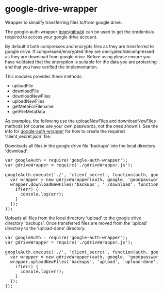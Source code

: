 # google-drive-wrapper

Wrapper to simplify transferring files to/from google
drive.

The google-auth-wrapper ([npm]()/[github](https://github.com/mhdawson/google-auth-wrapper))
can be used to get the credentials required to access your google drive 
account.

By default it both compresses and encrypts files as they
are transferred to google drive.  If compressed/encrypted
they are decrypted/decompressed as they are download from
google drive. Before using please ensure you have validated that
the encryption is suitable for the data you are protecting
and that you have verified the implementation.

This modules provides these methods: 

* uploadFile
* downloadFile
* downloadNewFiles
* uploadNewFiles
* getMetaForFilename
* getFileMetaData 

As examples, the following use the uploadNewFiles and downloadNewFiles
methods (of course use your own passwords, not the ones shown!).  See
the info for 
[google-auth-wrapper](https://github.com/mhdawson/google-auth-wrapper)
for how to create the required 'client_secret.json' file:

Downloads all files in the google drive file 'backups' into the local
directory 'download':
<PRE>
var googleAuth = require('google-auth-wrapper');
var gdriveWrapper = require('./gdriveWrapper.js');

googleAuth.execute('./', 'client_secret', function(auth, google) {
  var wrapper = new gdriveWrapper(auth, google, 'goodpassword');
  wrapper.downloadNewFiles('backups', './download', function(err) {
    if(err) {
      console.log(err);
    }
  });
});
</PRE>

Uploads all files from the local directory 'upload' to the google
drive directory 'backups'.  Once transferred files are moved from
the 'upload' directory to the 'upload-done' directory.
<PRE>
var googleAuth = require('google-auth-wrapper');
var gdriveWrapper = require('./gdriveWrapper.js');

googleAuth.execute('./', 'client_secret', function(auth, google) {
  var wrapper = new gdriveWrapper(auth, google, 'goodpassword');
  wrapper.uploadNewFiles('backups', 'upload', 'upload-done', function(err) {
    if(err) {
      console.log(err);
    }
  });
});
</PRE>
